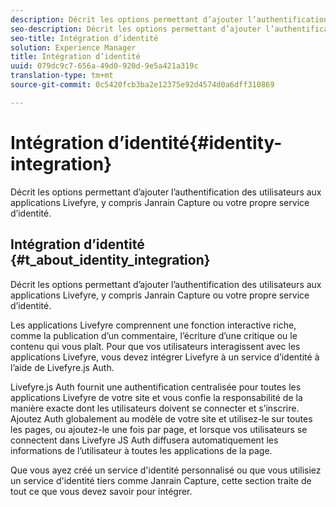 ```yaml
---
description: Décrit les options permettant d’ajouter l’authentification des utilisateurs aux applications Livefyre, y compris Janrain Capture ou votre propre service d’identité.
seo-description: Décrit les options permettant d’ajouter l’authentification des utilisateurs aux applications Livefyre, y compris Janrain Capture ou votre propre service d’identité.
seo-title: Intégration d’identité
solution: Experience Manager
title: Intégration d’identité
uuid: 079dc9c7-656a-49d0-920d-9e5a421a319c
translation-type: tm+mt
source-git-commit: 0c5420fcb3ba2e12375e92d4574d0a6dff310869

---
```



# Intégration d’identité{#identity-integration}

Décrit les options permettant d’ajouter l’authentification des utilisateurs aux applications Livefyre, y compris Janrain Capture ou votre propre service d’identité.

## Intégration d’identité {#t_about_identity_integration}

Décrit les options permettant d’ajouter l’authentification des utilisateurs aux applications Livefyre, y compris Janrain Capture ou votre propre service d’identité.

Les applications Livefyre comprennent une fonction interactive riche, comme la publication d’un commentaire, l’écriture d’une critique ou le contenu qui vous plaît. Pour que vos utilisateurs interagissent avec les applications Livefyre, vous devez intégrer Livefyre à un service d’identité à l’aide de Livefyre.js Auth.

Livefyre.js Auth fournit une authentification centralisée pour toutes les applications Livefyre de votre site et vous confie la responsabilité de la manière exacte dont les utilisateurs doivent se connecter et s’inscrire. Ajoutez Auth globalement au modèle de votre site et utilisez-le sur toutes les pages, ou ajoutez-le une fois par page, et lorsque vos utilisateurs se connectent dans Livefyre JS Auth diffusera automatiquement les informations de l’utilisateur à toutes les applications de la page.

Que vous ayez créé un service d'identité personnalisé ou que vous utilisiez un service d'identité tiers comme Janrain Capture, cette section traite de tout ce que vous devez savoir pour intégrer.
